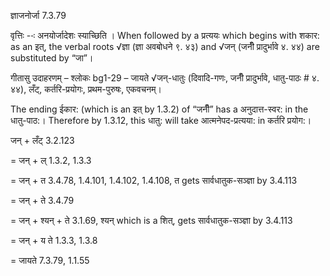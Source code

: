 

 ज्ञाजनोर्जा 7.3.79 

वृत्तिः --ः अनयोर्जादेशः स्‍याच्‍छिति । When followed by a प्रत्ययः which begins with शकार: as an इत्, the verbal roots √ज्ञा (ज्ञा अवबोधने ९. ४३) and √जन् (जनीँ प्रादुर्भावे ४. ४४) are substituted by “जा”। 


गीतासु उदाहरणम् – श्लोकः bg1-29  – जायते √जन्-धातुः (दिवादि-गणः, जनीँ प्रादुर्भावे, धातु-पाठः # ४. ४४), लँट्, कर्तरि-प्रयोगः, प्रथम-पुरुषः, एकवचनम्। 


The ending ईकार: (which is an इत् by 1.3.2) of “जनीँ” has a अनुदात्त-स्वर: in the धातु-पाठ:। Therefore by 1.3.12, this धातु: will take आत्मनेपद-प्रत्यया: in कर्तरि प्रयोग:। 


जन् + लँट् 3.2.123 

= जन् + ल् 1.3.2, 1.3.3 

= जन् + त 3.4.78, 1.4.101, 1.4.102, 1.4.108, त gets सार्वधातुक-सञ्ज्ञा by 3.4.113 

= जन् + ते 3.4.79 

= जन् + श्यन् + ते 3.1.69, श्यन् which is a शित्, gets सार्वधातुक-सञ्ज्ञा by 3.4.113 

= जन् + य ते 1.3.3, 1.3.8 

= जायते 7.3.79, 1.1.55 


